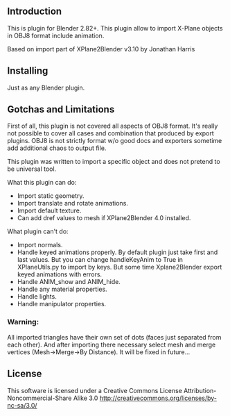 
## Introduction

This is plugin for Blender 2.82+. This plugin allow to import
X-Plane objects in OBJ8 format include animation.

Based on import part of XPlane2Blender v3.10 by Jonathan Harris

## Installing

Just as any Blender plugin.

## Gotchas and Limitations
First of all, this plugin is not covered all aspects of OBJ8 format.
It's really not possible to cover all cases and combination that produced by export plugins.
OBJ8 is not strictly format w/o good docs and exporters sometime add additional chaos to
output file.

This plugin was written to import a specific object and does not pretend to be universal tool.

What this plugin can do:
- Import static geometry.
- Import translate and rotate animations.
- Import default texture.
- Can add dref values to mesh if XPlane2Blender 4.0 installed.

What plugin can't do:
- Import normals.
- Handle keyed animations properly. By default plugin just take first and last values.
But you can change handleKeyAnim to True in XPlaneUtils.py to import by keys. But some time Xplane2Blender export keyed animations with errors. 
- Handle ANIM_show and ANIM_hide.
- Handle any material properties.
- Handle lights.
- Handle manipulator properties.

### Warning:
All imported triangles have their own set of dots (faces just separated from each other). And after importing
there necessary select mesh and merge vertices (Mesh->Merge->By Distance).  It will be fixed in future...

## License

This software is licensed under a Creative Commons License Attribution-Noncommercial-Share Alike 3.0
http://creativecommons.org/licenses/by-nc-sa/3.0/
